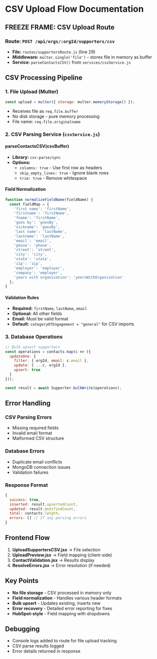 # CSV Upload Flow Documentation

## **FREEZE FRAME: CSV Upload Route**

### **Route:** `POST /api/orgs/:orgId/supporters/csv`
- **File:** `routes/supportersRoute.js` (line 29)
- **Middleware:** `multer.single('file')` - stores file in memory as buffer
- **Service:** `parseContactsCSV()` from `services/csvService.js`

## **CSV Processing Pipeline**

### **1. File Upload (Multer)**
```javascript
const upload = multer({ storage: multer.memoryStorage() });
```
- Receives file as `req.file.buffer`
- No disk storage - pure memory processing
- File name: `req.file.originalname`

### **2. CSV Parsing Service (`csvService.js`)**

#### **parseContactsCSV(csvBuffer)**
- **Library:** `csv-parse/sync` 
- **Options:**
  - `columns: true` - Use first row as headers
  - `skip_empty_lines: true` - Ignore blank rows
  - `trim: true` - Remove whitespace

#### **Field Normalization**
```javascript
function normalizeFieldName(fieldName) {
  const fieldMap = {
    'first name': 'firstName',
    'firstname': 'firstName', 
    'fname': 'firstName',
    'goes by': 'goesBy',
    'nickname': 'goesBy',
    'last name': 'lastName',
    'lastname': 'lastName',
    'email': 'email',
    'phone': 'phone',
    'street': 'street',
    'city': 'city', 
    'state': 'state',
    'zip': 'zip',
    'employer': 'employer',
    'company': 'employer',
    'years with organization': 'yearsWithOrganization'
  };
}
```

#### **Validation Rules**
- **Required:** `firstName`, `lastName`, `email`
- **Optional:** All other fields
- **Email:** Must be valid format
- **Default:** `categoryOfEngagement = "general"` for CSV imports

### **3. Database Operations**
```javascript
// Bulk upsert supporters
const operations = contacts.map(c => ({
  updateOne: {
    filter: { orgId, email: c.email },
    update: { ...c, orgId },
    upsert: true
  }
}));

const result = await Supporter.bulkWrite(operations);
```

## **Error Handling**

### **CSV Parsing Errors**
- Missing required fields
- Invalid email format
- Malformed CSV structure

### **Database Errors**
- Duplicate email conflicts
- MongoDB connection issues
- Validation failures

### **Response Format**
```javascript
{
  success: true,
  inserted: result.upsertedCount,
  updated: result.modifiedCount, 
  total: contacts.length,
  errors: [] // If any parsing errors
}
```

## **Frontend Flow**
1. **UploadSupportersCSV.jsx** → File selection
2. **UploadPreview.jsx** → Field mapping (client-side)
3. **ContactValidation.jsx** → Results display
4. **ResolveErrors.jsx** → Error resolution (if needed)

## **Key Points**
- **No file storage** - CSV processed in memory only
- **Field normalization** - Handles various header formats
- **Bulk upsert** - Updates existing, inserts new
- **Error recovery** - Detailed error reporting for fixes
- **HubSpot-style** - Field mapping with dropdowns

## **Debugging**
- Console logs added to route for file upload tracking
- CSV parse results logged
- Error details returned in response
